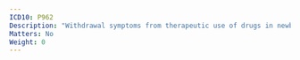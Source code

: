 ```yaml
---
ICD10: P962
Description: "Withdrawal symptoms from therapeutic use of drugs in newborn"
Matters: No
Weight: 0
---
```

